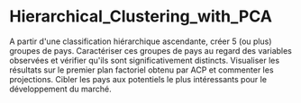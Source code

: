 # Hierarchical_Clustering_with_PCA
A partir d'une classification hiérarchique ascendante, créer 5 (ou plus) groupes de pays. Caractériser ces groupes de pays au regard des variables observées et vérifier qu'ils sont significativement distincts. Visualiser les résultats sur le premier plan factoriel obtenu par ACP et commenter les projections. Cibler les pays aux potentiels le plus intéressants pour le développement du marché.
